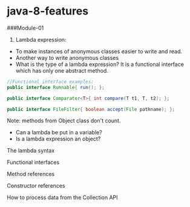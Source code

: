 # java-8-features

###Module-01
1. Lambda expression: 
* To make instances of anonymous classes easier to write and read.
* Another way to write anonymous classes
* What is the type of a lambda expression? It is a functional interface which has only one abstract method.

```java
//Functional interface examples:
public interface Runnable{ run(); };

public interface Comparator<T>{ int compare(T t1, T, t2); };

public interface FileFilter{ boolean accept(File pathname); };
```
Note: methods from Object class don't count.

* Can a lambda be put in a variable?
* Is a lambda expression an object?



The lambda syntax

Functional interfaces

Method references

Constructor references

How to process data from the Collection API
